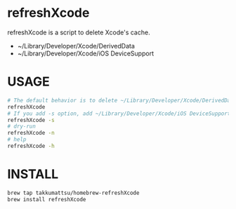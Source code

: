 # refreshXcode

refreshXcode is a script to delete Xcode's cache.

- ~/Library/Developer/Xcode/DerivedData
- ~/Library/Developer/Xcode/iOS DeviceSupport

# USAGE

```bash
# The default behavior is to delete ~/Library/Developer/Xcode/DerivedData.
refreshXcode
# If you add -s option, add ~/Library/Developer/Xcode/iOS DeviceSupport to be deleted. 
refreshXcode -s 
# dry-run
refreshXcode -n
# help
refreshXcode -h
```

# INSTALL

```bash
brew tap takkumattsu/homebrew-refreshXcode
brew install refreshXcode
```
